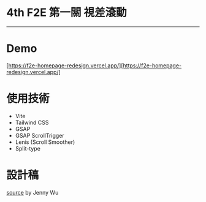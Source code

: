 # 4th F2E 第一關 視差滾動

---

# Demo

[https://f2e-homepage-redesign.vercel.app/][https://f2e-homepage-redesign.vercel.app/]

# 使用技術

- Vite
- Tailwind CSS
- GSAP
- GSAP ScrollTrigger
- Lenis (Scroll Smoother)
- Split-type

# 設計稿

[source](https://www.figma.com/file/M2aMcZsEIKBbRdLkj7fCAd/F2E-%2F-W1%3A-%E6%B4%BB%E5%8B%95%E7%B6%B2%E7%AB%99%E8%A8%AD%E8%A8%88?node-id=224%3A35891)
by Jenny Wu
